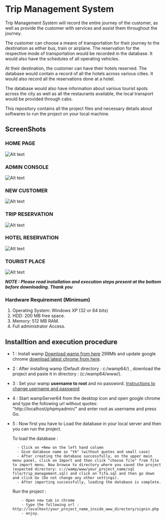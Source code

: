 # Trip Management System 

Trip Management System will record the entire journey of the customer, as well as provide the customer with services and assist them throughout the journey.

The customer can choose a means of transportation for their journey to the destination as either bus, train or airplane. The reservation for the respective mode of transportation would be recorded in the database. It would also have the schedules of all operating vehicles.

At their destination, the customer can have their hotels reserved. The database would contain a record of all the hotels across various cities. It would also record all the reservations done at a hotel. 

The database would also have information about various tourist spots across the city as well as all the restaurants available, the local transport would be provided through cabs. 

This repository contains all the project files and necessary details about softwares to run the project on your local machine.




## ScreenShots

### HOME PAGE
![Alt text](screenshots/home_page.png?raw=true "Title")

### ADMIN CONSOLE
![Alt text](screenshots/admin_panel.png?raw=true "Title")

### NEW CUSTOMER
![Alt text](screenshots/new_customer_login.png?raw=true "Title")

### TRIP RESERVATION
![Alt text](screenshots/trip_reservation.png?raw=true "Title")

### HOTEL RESERVATION
![Alt text](screenshots/hotel_reservation.png?raw=true "Title")

### TOURIST PLACE
![Alt text](screenshots/tourist_place.png?raw=true "Title")

***NOTE : Please read installation and execution steps present at the bottom before downloading. Thank you***

### Hardware Requirement (Minimum)
1. Operating System: Windows XP (32 or 64 bits)
2. HDD: 200 MB free space.
3. Memory: 512 MB RAM.
4. Full administrator Access.

## Installtion and execution procedure

- 1 : Install wamp [Download wamp from here](https://sourceforge.net/projects/wampserver/files/latest/download) 299Mb and update google chrome [download latest chrome from here](https://www.google.com/chrome/).

- 2 : After installing wamp (Default directory : c:/wamp64/) , download the project and paste it in directory : (c:/wamp64/www/).

- 3 : Set your wamp **username to root** and no password. [Instructions to change username and password](https://hsnyc.co/how-to-set-the-mysql-root-password-in-localhost-using-wamp/)

- 4 : Start wampServer64 from the desktop icon and open google chrome and type the following url without quotes: "http://localhost/phpmyadmin/" and enter root as username and press Go.

- 5 : Now first you have to Load the database in your local server and then you can run the project. 
     
     To load the database :
        
        - Click on +New on the left hand column
        - Give database name as "t6" (without quotes and small case) 
        - After creating the database successfully, on the upper main menu panel, click on Import and then click "choose file" from file to import menu. Now browse to directory where you saved the project (expected directory: c://wamp/www/your_project_name/sql file/trip_management.sql) and click on fifa.sql and then go down and click Go (Do not change any other settings).
        - After importing successfully, loading the database is complete.
      
     Run the project :
      
          - Open new tab in chrome
          - type the following url : http://localhost/your_project_name_inside_www_directory/signin.php
          - enjoy.

